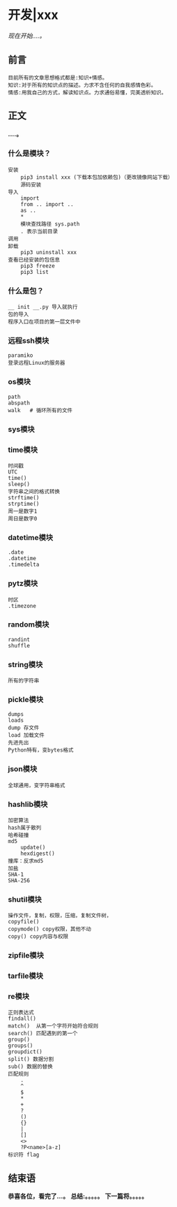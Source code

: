 # 开发|xxx
*现在开始....。*

## 前言
    目前所有的文章思想格式都是:知识+情感。
    知识:对于所有的知识点的描述。力求不含任何的自我感情色彩。
    情感:用我自己的方式，解读知识点。力求通俗易懂，完美透析知识。

## 正文
**....。**

### 什么是模块？
    安装
        pip3 install xxx (下载本包加依赖包)（更改镜像网站下载）
        源码安装
    导入
        import  
        from .. import ..
        as ..
        *
        模块查找路径 sys.path
        . 表示当前目录
    调用
    卸载
        pip3 uninstall xxx
    查看已经安装的包信息
        pip3 freeze
        pip3 list

### 什么是包？
    __ init __.py 导入就执行
    包的导入
    程序入口在项目的第一层文件中

### 远程ssh模块
    paramiko
    登录远程Linux的服务器

### os模块
    path
    abspath
    walk   # 循环所有的文件
    
### sys模块

### time模块
    时间戳
    UTC
    time()
    sleep()
    字符串之间的格式转换
    strftime()
    strptime()
    周一是数字1
    周日是数字0

### datetime模块
    .date
    .datetime
    .timedelta
    
### pytz模块
    时区
    .timezone

### random模块
    randint
    shuffle
    
### string模块
    所有的字符串

### pickle模块
    dumps
    loads
    dump 存文件
    load 加载文件
    先进先出
    Python特有，变bytes格式

### json模块
    全球通用，变字符串格式

### hashlib模块
    加密算法
    hash属于散列
    哈希碰撞
    md5
        update()
        hexdigest()
    撞库：反求md5
    加盐
    SHA-1
    SHA-256
    
### shutil模块
    操作文件，复制，权限，压缩，复制文件树，
    copyfile()
    copymode() copy权限，其他不动
    copy() copy内容与权限
    

### zipfile模块
### tarfile模块

### re模块
    正则表达式
    findall()
    match()  从第一个字符开始符合规则
    search() 匹配遇到的第一个
    group()
    groups()
    groupdict()
    split() 数据分割
    sub() 数据的替换
    匹配规则
        .
        ^
        $
        *
        +
        ?
        ()
        {}
        |
        []
        <>
        ?P<name>[a-z]
    标识符 flag
        


## 结束语
 **恭喜各位，看完了...。**
**总结:。。。。。**
**下一篇将。。。。。**








